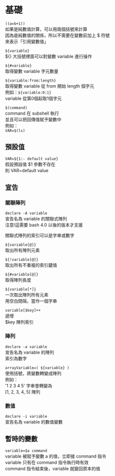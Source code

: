 # 基礎

`((a=b+1))`  
如果是純數值計算，可以用兩個括號來計算  
因為是純數值的關係，所以不需要在變數前加上 $ 符號  
來表示「引用變數值」

`${variable}`  
${} 大括號裡面可以對變數 variable 進行操作

`${#variable}`  
取得變數 variable 字元數量

`${variable:from:length}`  
取得變數 variable 從 from 開始 length 個字元  
例如：`${variable:0:1}`  
variable 從第0個起取1個字元

`$(command)`  
command 在 subshell 執行  
並且可以把回傳值賦予變數中  
例如：  
`VAR=$(ls)`

## 預設值

`VAR=${1:- default value}`  
假設預設值 $1 參數不存在  
則 VAR=default value

## 宣告

### 關聯陣列

`declare -A variable`  
宣告名為 variable 的關聯式陣列  
注意!這需要 bash 4.0 以後的版本才支援

關聯式陣列的索引可以是字串或數字

`${variable[@]}`  
取出所有陣列元素

`${!variable[@]}`  
取出所有不重複的索引鍵值

`${#variable[@]}`  
取得陣列長度

`${variable[*]}`  
一次取出陣列所有元素  
用空白間隔，當作一個字串

`variable[$key]++`  
遞增  
$key 陣列索引

### 陣列

`declare -a variable`  
宣告名為 variable 的陣列  
索引為數字

`arrayVariable=( ${variable} )`  
使用括號，將變數轉變成陣列  
例如：  
'1 2 3 4 5' 字串會轉變為  
\[1, 2, 3, 4, 5\] 陣列

### 數值

`declare -i variable`  
宣告名為 variable 的數值變數

## 暫時的變數

`variable=$a command`  
variable 被賦予變數 a 的值，立即接 command 指令  
variable 只有在 command 指令執行時有效  
command 指令結束後，variable 就變回原本的值

